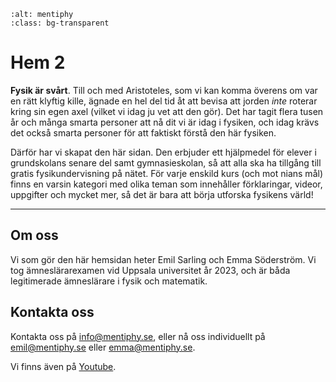 ```{image} img/l.png
:alt: mentiphy
:class: bg-transparent
```

# Hem 2

**Fysik är svårt**. Till och med Aristoteles, som vi kan komma överens om var en rätt klyftig kille, ägnade en hel del tid åt att bevisa att jorden *inte* roterar kring sin egen axel (vilket vi idag ju vet att den gör). Det har tagit flera tusen år och många smarta personer att nå dit vi är idag i fysiken, och idag krävs det också smarta personer för att faktiskt förstå den här fysiken. 

Därför har vi skapat den här sidan. Den erbjuder ett hjälpmedel för elever i grundskolans senare del samt gymnasieskolan, så att alla ska ha tillgång till gratis fysikundervisning på nätet. För varje enskild kurs (och mot nians mål) finns en varsin kategori med olika teman som innehåller förklaringar, videor, uppgifter och mycket mer, så det är bara att börja utforska fysikens värld!

<!-- ```{admonition} **Detta** är *mycket* viktigt!
:class: warning
Det gick att göra dessa inforutor med egna titlar. Man kan välja mellan ett av följande format:
attention, caution, danger, error, hint, important, note, seealso, warning
``` -->

_____________________________________________

## Om oss

Vi som gör den här hemsidan heter Emil Sarling och Emma Söderström. Vi tog ämneslärarexamen vid Uppsala universitet år 2023, och är båda legitimerade ämneslärare i fysik och matematik. 

## Kontakta oss

Kontakta oss på info@mentiphy.se, eller nå oss individuellt på emil@mentiphy.se eller emma@mentiphy.se.

Vi finns även på <a href='https://youtube.com/@mentiphy1'>Youtube</a>.

<!-- Typ vart vi jobbar och så?
Lägga in länk till pdf på vårt examensarbete? -->

<!-- ```{tableofcontents}
``` -->